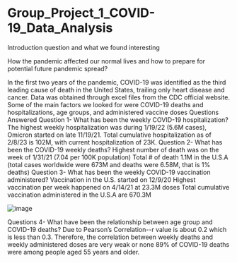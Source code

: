 # Group_Project_1_COVID-19_Data_Analysis

Introduction question and what we found interesting

How the pandemic affected our normal lives and how to prepare for potential future pandemic spread?

In the first two years of the pandemic, COVID-19 was identified as the third leading cause of death in the United States, trailing only heart disease and cancer.
Data was obtained through excel files from the CDC official website.
Some of the main factors we looked for were COVID-19 deaths and hospitalizations, age groups, and administered vaccine doses
Questions Answered
Question 1- What has been the weekly COVID-19 hospitalization?
The highest weekly hospitalization was during 1/19/22 (5.6M cases), Omicron started on late 11/19/21. Total cumulative hospitalization as of 2/8/23 is 102M, with current hospitalization of 23K.
Question 2- What has been the COVID-19 weekly deaths?
Highest number of death was on the week of 1/31/21 (7.04 per 100K population)
Total # of death 1.1M in the U.S.A (total cases worldwide were 673M and deaths were 6.58M, that is 1% deaths)
Question 3- What has been the weekly COVID-19 vaccination administered?
Vaccination in the U.S. started on 12/9/20
Highest vaccination per week happened on 4/14/21 at 23.3M doses
Total cumulative vaccination administered in the U.S.A are 670.3M

![image](https://github.com/esu75/Group_Project_1/assets/118146659/16828a0d-aee7-4cc3-b25e-b9fb9f0cd580)

Questions 4- What have been the relationship between age group and COVID-19 deaths?
Due to Pearson’s Correlation--r value is about 0.2 which is less than 0.3. Therefore, the correlation between weekly deaths and weekly administered doses are very weak or none
89% of COVID-19 deaths were among people aged 55 years and older.




